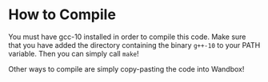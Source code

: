 # How to Compile

You must have gcc-10 installed in order to compile this code.
Make sure that you have added the directory containing the binary `g++-10` to your PATH variable.
Then you can simply call `make`!

Other ways to compile are simply copy-pasting the code into Wandbox!
